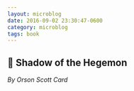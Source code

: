 ```yaml
---
layout: microblog
date: 2016-09-02 23:30:47-0600
category: microblog
tags: book
---
```

## 📖 Shadow of the Hegemon
*By Orson Scott Card*
